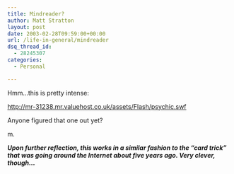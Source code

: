 ```yaml
---
title: Mindreader?
author: Matt Stratton
layout: post
date: 2003-02-28T09:59:00+00:00
url: /life-in-general/mindreader
dsq_thread_id:
  - 28245307
categories:
  - Personal

---
```

Hmm&#8230;this is pretty intense:

http://mr-31238.mr.valuehost.co.uk/assets/Flash/psychic.swf

Anyone figured that one out yet?

m.

**_Upon further reflection, this works in a similar fashion to the &#8220;card trick&#8221; that was going around the Internet about five years ago. Very clever, though&#8230;_**